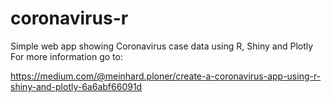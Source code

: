 # coronavirus-r

Simple web app showing Coronavirus case data using R, Shiny and Plotly
For more information go to:

https://medium.com/@meinhard.ploner/create-a-coronavirus-app-using-r-shiny-and-plotly-6a6abf66091d

